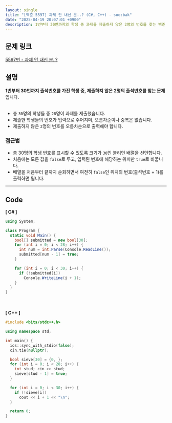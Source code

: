 ```yaml
---
layout: single
title: "[백준 5597] 과제 안 내신 분..? (C#, C++) - soo:bak"
date: "2025-04-19 20:07:01 +0900"
description: 1번부터 30번까지의 학생 중 과제를 제출하지 않은 2명의 번호를 찾는 백준 5597번 과제 안 내신 분..? 문제의 C# 및 C++ 풀이 및 해설
---
```


## 문제 링크
[5597번 - 과제 안 내신 분..?](https://www.acmicpc.net/problem/5597)

## 설명
**1번부터 30번까지 출석번호를 가진 학생 중, 제출하지 않은 2명의 출석번호를 찾는 문제**입니다.<br>
<br>

- 총 `30`명의 학생들 중 `28`명이 과제를 제출했습니다.<br>
- 제출한 학생들의 번호가 입력으로 주어지며, 오름차순이나 중복은 없습니다.<br>
- 제출하지 않은 `2`명의 번호를 오름차순으로 출력해야 합니다.<br>

### 접근법
- 총 30명의 학생 번호를 표시할 수 있도록 크기가 `30`인 불리언 배열을 선언합니다.<br>
- 처음에는 모든 값을 `false`로 두고, 입력된 번호에 해당하는 위치만 `true`로 바꿉니다.<br>
- 배열을 처음부터 끝까지 순회하면서 여전히 `false`인 위치의 번호(출석번호 + 1)를 출력하면 됩니다.<br>

---

## Code
<b>[ C# ] </b>
<br>

```csharp
using System;

class Program {
  static void Main() {
    bool[] submitted = new bool[30];
    for (int i = 0; i < 28; i++) {
      int num = int.Parse(Console.ReadLine());
      submitted[num - 1] = true;
    }

    for (int i = 0; i < 30; i++) {
      if (!submitted[i])
        Console.WriteLine(i + 1);
    }
  }
}
```

<br><br>
<b>[ C++ ] </b>
<br>

```cpp
#include <bits/stdc++.h>

using namespace std;

int main() {
  ios::sync_with_stdio(false);
  cin.tie(nullptr);

  bool sieve[30] = {0, };
  for (int i = 0; i < 28; i++) {
    int stud; cin >> stud;
    sieve[stud - 1] = true;
  }

  for (int i = 0; i < 30; i++) {
    if (!sieve[i])
      cout << i + 1 << "\n";
  }

  return 0;
}
```
